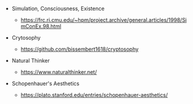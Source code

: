 * Simulation, Consciousness, Existence
  * https://frc.ri.cmu.edu/~hpm/project.archive/general.articles/1998/SimConEx.98.html

* Crytosophy
  * https://github.com/bissembert1618/cryptosophy

* Natural Thinker
  * https://www.naturalthinker.net/

* Schopenhauer's Aesthetics
  * https://plato.stanford.edu/entries/schopenhauer-aesthetics/

